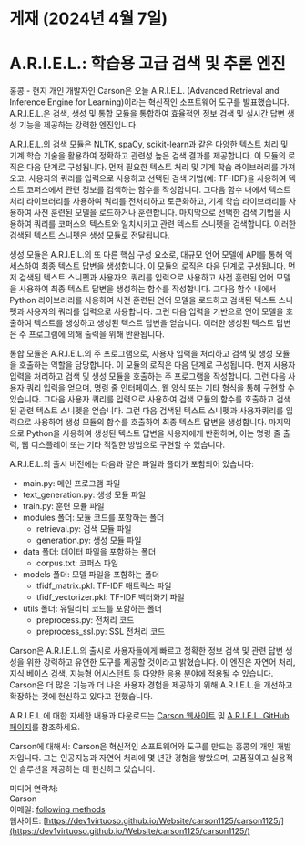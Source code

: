 # 게재 (2024년 4월 7일)

# A.R.I.E.L.: 학습용 고급 검색 및 추론 엔진

홍콩 - 현지 개인 개발자인 Carson은 오늘 A.R.I.E.L. (Advanced Retrieval and Inference Engine for Learning)이라는 혁신적인 소프트웨어 도구를 발표했습니다. A.R.I.E.L.은 검색, 생성 및 통합 모듈을 통합하여 효율적인 정보 검색 및 실시간 답변 생성 기능을 제공하는 강력한 엔진입니다.

A.R.I.E.L.의 검색 모듈은 NLTK, spaCy, scikit-learn과 같은 다양한 텍스트 처리 및 기계 학습 기술을 활용하여 정확하고 관련성 높은 검색 결과를 제공합니다. 이 모듈의 로직은 다음 단계로 구성됩니다. 먼저 필요한 텍스트 처리 및 기계 학습 라이브러리를 가져오고, 사용자의 쿼리를 입력으로 사용하고 선택된 검색 기법(예: TF-IDF)을 사용하여 텍스트 코퍼스에서 관련 정보를 검색하는 함수를 작성합니다. 그다음 함수 내에서 텍스트 처리 라이브러리를 사용하여 쿼리를 전처리하고 토큰화하고, 기계 학습 라이브러리를 사용하여 사전 훈련된 모델을 로드하거나 훈련합니다. 마지막으로 선택한 검색 기법을 사용하여 쿼리를 코퍼스의 텍스트와 일치시키고 관련 텍스트 스니펫을 검색합니다. 이러한 검색된 텍스트 스니펫은 생성 모듈로 전달됩니다.

생성 모듈은 A.R.I.E.L.의 또 다른 핵심 구성 요소로, 대규모 언어 모델에 API를 통해 액세스하여 최종 텍스트 답변을 생성합니다. 이 모듈의 로직은 다음 단계로 구성됩니다. 먼저 검색된 텍스트 스니펫과 사용자의 쿼리를 입력으로 사용하고 사전 훈련된 언어 모델을 사용하여 최종 텍스트 답변을 생성하는 함수를 작성합니다. 그다음 함수 내에서 Python 라이브러리를 사용하여 사전 훈련된 언어 모델을 로드하고 검색된 텍스트 스니펫과 사용자의 쿼리를 입력으로 사용합니다. 그런 다음 입력을 기반으로 언어 모델을 호출하여 텍스트를 생성하고 생성된 텍스트 답변을 얻습니다. 이러한 생성된 텍스트 답변은 주 프로그램에 의해 출력을 위해 반환됩니다.

통합 모듈은 A.R.I.E.L.의 주 프로그램으로, 사용자 입력을 처리하고 검색 및 생성 모듈을 호출하는 역할을 담당합니다. 이 모듈의 로직은 다음 단계로 구성됩니다. 먼저 사용자 입력을 처리하고 검색 및 생성 모듈을 호출하는 주 프로그램을 작성합니다. 그런 다음 사용자 쿼리 입력을 얻으며, 명령 줄 인터페이스, 웹 양식 또는 기타 형식을 통해 구현할 수 있습니다. 그다음 사용자 쿼리를 입력으로 사용하여 검색 모듈의 함수를 호출하고 검색된 관련 텍스트 스니펫을 얻습니다. 그런 다음 검색된 텍스트 스니펫과 사용자쿼리를 입력으로 사용하여 생성 모듈의 함수를 호출하여 최종 텍스트 답변을 생성합니다. 마지막으로 Python을 사용하여 생성된 텍스트 답변을 사용자에게 반환하며, 이는 명령 줄 출력, 웹 디스플레이 또는 기타 적절한 방법으로 구현할 수 있습니다.

A.R.I.E.L.의 출시 버전에는 다음과 같은 파일과 폴더가 포함되어 있습니다:

- main.py: 메인 프로그램 파일
- text_generation.py: 생성 모듈 파일
- train.py: 훈련 모듈 파일
- modules 폴더: 모듈 코드를 포함하는 폴더
  - retrieval.py: 검색 모듈 파일
  - generation.py: 생성 모듈 파일
- data 폴더: 데이터 파일을 포함하는 폴더
  - corpus.txt: 코퍼스 파일
- models 폴더: 모델 파일을 포함하는 폴더
  - tfidf_matrix.pkl: TF-IDF 매트릭스 파일
  - tfidf_vectorizer.pkl: TF-IDF 벡터화기 파일
- utils 폴더: 유틸리티 코드를 포함하는 폴더
  - preprocess.py: 전처리 코드
  - preprocess_ssl.py: SSL 전처리 코드

Carson은 A.R.I.E.L.의 출시로 사용자들에게 빠르고 정확한 정보 검색 및 관련 답변 생성을 위한 강력하고 유연한 도구를 제공할 것이라고 밝혔습니다. 이 엔진은 자연어 처리, 지식 베이스 검색, 지능형 어시스턴트 등 다양한 응용 분야에 적용될 수 있습니다. Carson은 더 많은 기능과 더 나은 사용자 경험을 제공하기 위해 A.R.I.E.L.을 개선하고 확장하는 것에 헌신하고 있다고 전했습니다.

A.R.I.E.L.에 대한 자세한 내용과 다운로드는 [Carson 웹사이트](https://carson1125.vercel.app) 및 [A.R.I.E.L. GitHub 페이지](https://github.com/dev1virtuoso/A.R.I.E.L.)를 참조하세요.

Carson에 대해서:
Carson은 혁신적인 소프트웨어와 도구를 만드는 홍콩의 개인 개발자입니다. 그는 인공지능과 자연어 처리에 몇 년간 경험을 쌓았으며, 고품질이고 실용적인 솔루션을 제공하는 데 헌신하고 있습니다.

미디어 연락처:<br>
Carson<br>
이메일: [following methods](https://github.com/dev1virtuoso/Documentation/blob/main/dev1virtuoso/Attachment/dev1virtuoso/carson-wu.md)<br>
웹사이트: [https://dev1virtuoso.github.io/Website/carson1125/carson1125/](https://dev1virtuoso.github.io/Website/carson1125/carson1125/)
